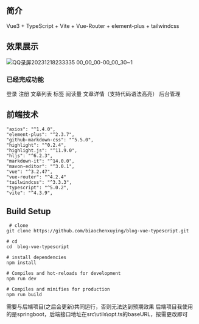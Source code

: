 ## 简介

 Vue3 + TypeScript + Vite + Vue-Router + element-plus + tailwindcss

## 效果展示

![QQ录屏20231218233335 00_00_00-00_00_30~1](https://github.com/xizhihina/blog/assets/118249771/bef90098-2a87-4a53-a551-7c2d0370f018)

### 已经完成功能

登录
注册
文章列表
标签
阅读量
文章详情（支持代码语法高亮）
后台管理

## 前端技术

    "axios": "^1.4.0",
    "element-plus": "^2.3.7",
    "github-markdown-css": "^5.5.0",
    "highlight": "^0.2.4",
    "highlight.js": "^11.9.0",
    "hljs": "^6.2.3",
    "markdown-it": "^14.0.0",
    "mavon-editor": "^3.0.1",
    "vue": "^3.2.47",
    "vue-router": "^4.2.4"
    "tailwindcss": "^3.3.3",
    "typescript": "^5.0.2",
    "vite": "^4.3.9",

## Build Setup

```
 # clone
git clone https://github.com/biaochenxuying/blog-vue-typescript.git
```

```
# cd
cd  blog-vue-typescript
```

```
# install dependencies
npm install
```

```
# Compiles and hot-reloads for development
npm run dev
```

```
# Compiles and minifies for production
npm run build
```


需要与后端项目(之后会更新)共同运行，否则无法达到预期效果
后端项目我使用的是springboot，后端接口地址在src\utils\opt.ts的baseURL，按需更改即可
